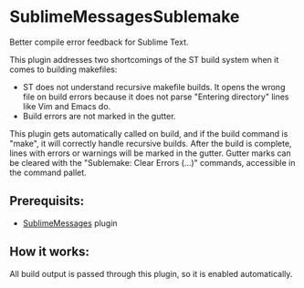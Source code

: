 SublimeMessagesSublemake
========================

Better compile error feedback for Sublime Text.

This plugin addresses two shortcomings of the ST build system when it comes to building makefiles:

 + ST does not understand recursive makefile builds. It opens the wrong file on build errors because it does not parse "Entering directory" lines like Vim and Emacs do.
 + Build errors are not marked in the gutter.

This plugin gets automatically called on build, and if the build command is "make", it will correctly handle recursive builds. After the build is complete, lines with errors or warnings will be marked in the gutter. Gutter marks can be cleared with the "Sublemake: Clear Errors (...)" commands, accessible in the command pallet.

Prerequisits:
-------------

 - [SublimeMessages] plugin

How it works:
-------------

All build output is passed through this plugin, so it is enabled automatically.

[SublimeMessages]: https://github.com/KristoforMaynard/SublimeMessages
